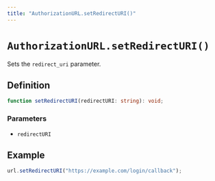 ```yaml
---
title: "AuthorizationURL.setRedirectURI()"
---
```


# `AuthorizationURL.setRedirectURI()`

Sets the `redirect_uri` parameter. 

## Definition

```ts
function setRedirectURI(redirectURI: string): void;
```

### Parameters

- `redirectURI`

## Example

```ts
url.setRedirectURI("https://example.com/login/callback");
```
